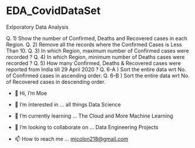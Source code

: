 # EDA_CovidDataSet
Exlporatory Data Analysis



Q. 1) Show the number of Confirmed, Deaths and Recovered cases in each Region.
Q. 2) Remove all the records where the Confirmed Cases is Less Than 10.
Q. 3) In which Region, maximum number of Confirmed cases were recorded ?
Q. 4) In which Region, minimum number of Deaths cases were recorded ?
Q. 5) How many Confirmed, Deaths & Recovered cases were reported from India till 29 April 2020 ?
Q. 6-A ) Sort the entire data wrt No. of Confirmed cases in ascending order.
Q. 6-B ) Sort the entire data wrt No. of Recovered cases in descending order.

- 👋 Hi, I’m Moe

- 👀 I’m interested in ... all things Data Science

- 🌱 I’m currently learning ... The Cloud and More Machine Learning 

- 💞 I’m looking to collaborate on ... Data Engineering Projects

- 📫 How to reach me ... mjcolon218@gmail.com
